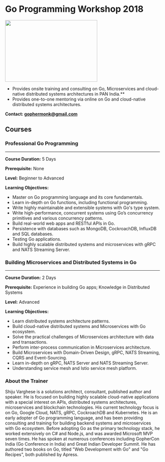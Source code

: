 # Go Programming Workshop 2018
<a href="(https://medium.com/@shijuvar"><img src="https://github.com/shijuvar/gokit/blob/master/img/go_logo.png" align="center" height="200" width="300" ></a>

* Provides onsite training and consulting on Go, Microservices and cloud-native distributed systems architectures in PAN India.** 
* Provides one-to-one mentoring via online on Go and cloud-native distributed systems architectures.

**Contact: gophermonk@gmail.com**  


## Courses
### Professional Go Programming 
-------------------------------
**Course Duration:**  5 Days 

**Prerequisite:**  None

**Level:** Beginner to Advanced 

**Learning Objectives:** 
*	Master on Go programming language and its core fundamentals.
*	Learn in-depth on Go functions, including functional programming.
*	Write highly maintainable and extensible systems with Go's type system.
*	Write high-performance, concurrent systems using Go’s concurrency primitives and various concurrency patterns.
*	Build real-world web apps and RESTful APIs in Go.
*	Persistence with databases such as MongoDB, CockroachDB, InfluxDB and SQL databases.
*	Testing Go applications. 
*	Build highly scalable distributed systems and microservices with gRPC and NATS Streaming Server.


### Building Microservices and Distributed Systems in Go
--------------------------------------------------------
**Course Duration:**  2 Days 

**Prerequisite:**  Experience in building Go apps; Knowledge in Distributed Systems 

**Level:** Advanced 

**Learning Objectives:** 
* Learn distributed systems architecture patterns.
*	Build cloud-native distributed systems and Microservices with Go ecosystem.
*	Solve the practical challenges of Microservices architecture with data and transactions.
*	Perform inter-process communication in Microservices architecture. 
*	Build Microservices with Domain-Driven Design, gRPC, NATS Streaming, CQRS and Event-Sourcing.
*	Learn in-depth on gRPC, NATS Server and NATS Streaming Server.
*	Understanding service mesh and Istio service mesh platform.


### About the Trainer
Shiju Varghese is a solutions architect, consultant, published author and speaker. He is focused on building highly scalable cloud-native applications with a special interest on APIs, distributed systems architectures, microservices and blockchain technologies. His current technology focus is on Go, Google Cloud, NATS, gRPC, CockroachDB and Kubernetes. He is an early adopter of Go programming language, and has been providing consulting and training for building backend systems and microservices with Go ecosystem. Before adopting Go as the primary technology stack, he worked extensively on C# and Node.js, and was awarded Microsoft MVP seven times. He has spoken at numerous conferences including GopherCon India (Go Conference in India) and Great Indian Developer Summit. He has authored two books on Go, titled "Web Development with Go" and "Go Recipes", both published by Apress.
